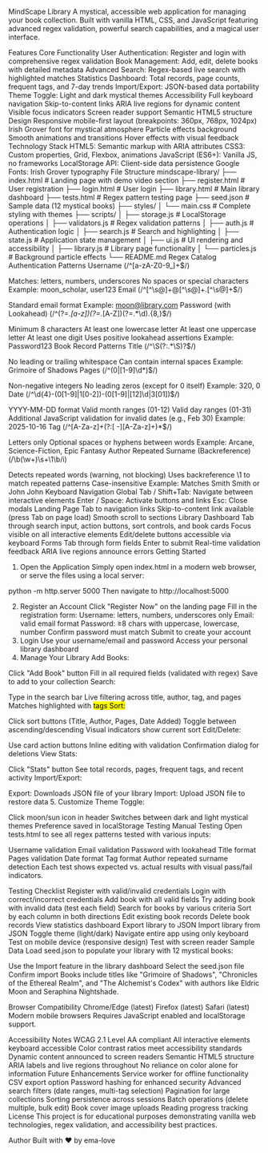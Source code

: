 MindScape Library
A mystical, accessible web application for managing your book collection. Built with vanilla HTML, CSS, and JavaScript featuring advanced regex validation, powerful search capabilities, and a magical user interface.

Features
Core Functionality
User Authentication: Register and login with comprehensive regex validation
Book Management: Add, edit, delete books with detailed metadata
Advanced Search: Regex-based live search with highlighted matches
Statistics Dashboard: Total records, page counts, frequent tags, and 7-day trends
Import/Export: JSON-based data portability
Theme Toggle: Light and dark mystical themes
Accessibility
Full keyboard navigation
Skip-to-content links
ARIA live regions for dynamic content
Visible focus indicators
Screen reader support
Semantic HTML5 structure
Design
Responsive mobile-first layout (breakpoints: 360px, 768px, 1024px)
Irish Grover font for mystical atmosphere
Particle effects background
Smooth animations and transitions
Hover effects with visual feedback
Technology Stack
HTML5: Semantic markup with ARIA attributes
CSS3: Custom properties, Grid, Flexbox, animations
JavaScript (ES6+): Vanilla JS, no frameworks
LocalStorage API: Client-side data persistence
Google Fonts: Irish Grover typography
File Structure
mindscape-library/
├── index.html              # Landing page with demo video section
├── register.html           # User registration
├── login.html              # User login
├── library.html            # Main library dashboard
├── tests.html              # Regex pattern testing page
├── seed.json               # Sample data (12 mystical books)
├── styles/
│   └── main.css           # Complete styling with themes
├── scripts/
│   ├── storage.js         # LocalStorage operations
│   ├── validators.js      # Regex validation patterns
│   ├── auth.js            # Authentication logic
│   ├── search.js          # Search and highlighting
│   ├── state.js           # Application state management
│   ├── ui.js              # UI rendering and accessibility
│   ├── library.js         # Library page functionality
│   └── particles.js       # Background particle effects
└── README.md
Regex Catalog
Authentication Patterns
Username (/^[a-zA-Z0-9_]+$/)

Matches: letters, numbers, underscores
No spaces or special characters
Example: moon_scholar, user123
Email (/^[^\s@]+@[^\s@]+\.[^\s@]+$/)

Standard email format
Example: moon@library.com
Password (with Lookahead) (/^(?=.*[a-z])(?=.*[A-Z])(?=.*\d).{8,}$/)

Minimum 8 characters
At least one lowercase letter
At least one uppercase letter
At least one digit
Uses positive lookahead assertions
Example: Password123
Book Record Patterns
Title (/^\S(?:.*\S)?$/)

No leading or trailing whitespace
Can contain internal spaces
Example: Grimoire of Shadows
Pages (/^(0|[1-9]\d*)$/)

Non-negative integers
No leading zeros (except for 0 itself)
Example: 320, 0
Date (/^\d{4}-(0[1-9]|1[0-2])-(0[1-9]|[12]\d|3[01])$/)

YYYY-MM-DD format
Valid month ranges (01-12)
Valid day ranges (01-31)
Additional JavaScript validation for invalid dates (e.g., Feb 30)
Example: 2025-10-16
Tag (/^[A-Za-z]+(?:[ -][A-Za-z]+)*$/)

Letters only
Optional spaces or hyphens between words
Example: Arcane, Science-Fiction, Epic Fantasy
Author Repeated Surname (Backreference) (/\b(\w+)\s+\1\b/i)

Detects repeated words (warning, not blocking)
Uses backreference \1 to match repeated patterns
Case-insensitive
Example: Matches Smith Smith or John John
Keyboard Navigation
Global
Tab / Shift+Tab: Navigate between interactive elements
Enter / Space: Activate buttons and links
Esc: Close modals
Landing Page
Tab to navigation links
Skip-to-content link available (press Tab on page load)
Smooth scroll to sections
Library Dashboard
Tab through search input, action buttons, sort controls, and book cards
Focus visible on all interactive elements
Edit/delete buttons accessible via keyboard
Forms
Tab through form fields
Enter to submit
Real-time validation feedback
ARIA live regions announce errors
Getting Started
1. Open the Application
Simply open index.html in a modern web browser, or serve the files using a local server:

python -m http.server 5000
Then navigate to http://localhost:5000

2. Register an Account
Click "Register Now" on the landing page
Fill in the registration form:
Username: letters, numbers, underscores only
Email: valid email format
Password: ≥8 chars with uppercase, lowercase, number
Confirm password must match
Submit to create your account
3. Login
Use your username/email and password
Access your personal library dashboard
4. Manage Your Library
Add Books:

Click "Add Book" button
Fill in all required fields (validated with regex)
Save to add to your collection
Search:

Type in the search bar
Live filtering across title, author, tag, and pages
Matches highlighted with <mark> tags
Sort:

Click sort buttons (Title, Author, Pages, Date Added)
Toggle between ascending/descending
Visual indicators show current sort
Edit/Delete:

Use card action buttons
Inline editing with validation
Confirmation dialog for deletions
View Stats:

Click "Stats" button
See total records, pages, frequent tags, and recent activity
Import/Export:

Export: Downloads JSON file of your library
Import: Upload JSON file to restore data
5. Customize
Theme Toggle:

Click moon/sun icon in header
Switches between dark and light mystical themes
Preference saved in localStorage
Testing
Manual Testing
Open tests.html to see all regex patterns tested with various inputs:

Username validation
Email validation
Password with lookahead
Title format
Pages validation
Date format
Tag format
Author repeated surname detection
Each test shows expected vs. actual results with visual pass/fail indicators.

Testing Checklist
 Register with valid/invalid credentials
 Login with correct/incorrect credentials
 Add book with all valid fields
 Try adding book with invalid data (test each field)
 Search for books by various criteria
 Sort by each column in both directions
 Edit existing book records
 Delete book records
 View statistics dashboard
 Export library to JSON
 Import library from JSON
 Toggle theme (light/dark)
 Navigate entire app using only keyboard
 Test on mobile device (responsive design)
 Test with screen reader
Sample Data
Load seed.json to populate your library with 12 mystical books:

Use the Import feature in the library dashboard
Select the seed.json file
Confirm import
Books include titles like "Grimoire of Shadows", "Chronicles of the Ethereal Realm", and "The Alchemist's Codex" with authors like Eldric Moon and Seraphina Nightshade.

Browser Compatibility
Chrome/Edge (latest)
Firefox (latest)
Safari (latest)
Modern mobile browsers
Requires JavaScript enabled and localStorage support.

Accessibility Notes
WCAG 2.1 Level AA compliant
All interactive elements keyboard accessible
Color contrast ratios meet accessibility standards
Dynamic content announced to screen readers
Semantic HTML5 structure
ARIA labels and live regions throughout
No reliance on color alone for information
Future Enhancements
Service worker for offline functionality
CSV export option
Password hashing for enhanced security
Advanced search filters (date ranges, multi-tag selection)
Pagination for large collections
Sorting persistence across sessions
Batch operations (delete multiple, bulk edit)
Book cover image uploads
Reading progress tracking
License
This project is for educational purposes demonstrating vanilla web technologies, regex validation, and accessibility best practices.

Author
Built with ❤️ by ema-love